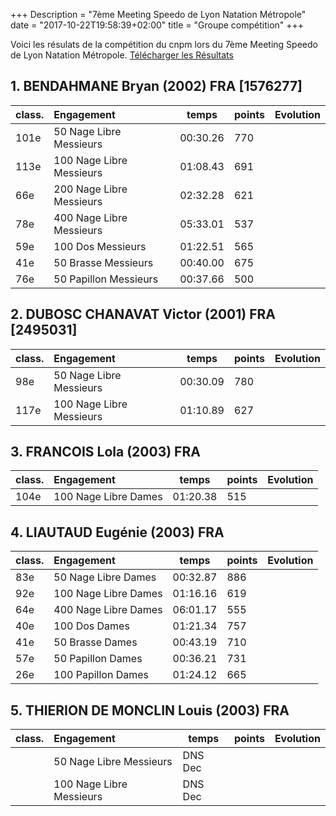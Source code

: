 +++
Description = "7ème Meeting Speedo de Lyon Natation Métropole"
date = "2017-10-22T19:58:39+02:00"
title = "Groupe compétition"
+++

Voici les résulats de la compétition du cnpm lors du
7ème Meeting Speedo de Lyon Natation Métropole.
[Télécharger les Résultats](/pdf/2171021-resultats-vaise.pdf)

## 1. BENDAHMANE Bryan (2002) FRA [1576277]

|class. |     Engagement                    | temps  |points|Evolution|
|:------| :-------------------------------- |--------|------|---------|
|101e	  |50 Nage Libre Messieurs	        	|00:30.26| 770	|	        |
|113e	  |100 Nage Libre Messieurs	        	|01:08.43| 691  |         |
|66e	  |200 Nage Libre Messieurs	        	|02:32.28| 621  |         |
|78e	  |400 Nage Libre Messieurs	        	|05:33.01| 537  |         |
|59e	  |100 Dos Messieurs              		|01:22.51| 565  |         |
|41e	  |50 Brasse Messieurs              	|00:40.00| 675  |         |
|76e	  |50 Papillon Messieurs             	|00:37.66| 500  |         |

## 2. DUBOSC CHANAVAT Victor (2001) FRA [2495031]

|class. |     Engagement                    | temps  |points|Evolution|
|:------| :-------------------------------- |--------|------|---------|
| 98e	  |50 Nage Libre Messieurs	        	|00:30.09| 780  |         |
|117e	  |100 Nage Libre Messieurs	        	|01:10.89| 627  |         |

## 3. FRANCOIS Lola (2003) FRA

|class. |     Engagement                    | temps  |points|Evolution|
|:------| :-------------------------------- |--------|------|---------|
|104e	  |100 Nage Libre Dames	              |01:20.38| 515  |         |

## 4. LIAUTAUD Eugénie (2003) FRA

|class. |     Engagement                    | temps  |points|Evolution|
|:------| :-------------------------------- |--------|------|---------|
|83e	  |50 Nage Libre Dames	              |00:32.87| 886  |         |
|92e	  |100 Nage Libre Dames	              |01:16.16| 619  |         |
|64e	  |400 Nage Libre Dames	              |06:01.17| 555  |         |
|40e	  |100 Dos Dames	                    |01:21.34| 757  |         |
|41e	  |50 Brasse Dames	                  |00:43.19| 710  |         |
|57e	  |50 Papillon Dames	                |00:36.21| 731  |         |
|26e	  |100 Papillon Dames	                |01:24.12| 665  |         |

## 5. THIERION DE MONCLIN Louis (2003) FRA

|class. |     Engagement                    | temps  |points|Evolution|
|:------| :-------------------------------- |--------|------|---------|
|   	  |50 Nage Libre Messieurs	        	| DNS Dec|      |         |
|   	  |100 Nage Libre Messieurs	        	| DNS Dec|      |         |
